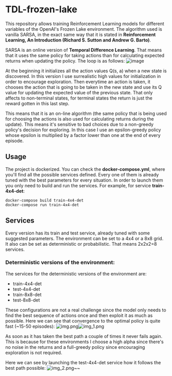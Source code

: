 # TDL-frozen-lake
This repository allows training Reinforcement Learning models for different variables of the OpenAI's Frozen Lake environment. The algorithm used is vanilla SARSA, in the exact same way that it is stated in **Reinforcement Learning, An Introduction (Richard S. Sutton and Andrew G. Barto)**.

SARSA is an online version of **Temporal Difference Learning**. That means that it uses the same policy for taking actions than for calculating expected returns when updating the policy. The loop is as follows:
![image](https://user-images.githubusercontent.com/26325749/145639861-01aee871-37f0-489c-a176-c15a882021b0.png)

At the beginning it initializes all the action values Q(s, a) when a new state is discovered. In this version I use surrealistic high values for initialization in order to encourage exploration.
Then everytime an action is taken, it chooses the action that is going to be taken in the new state and use its Q value for updating the expected value of the previous state. That only affects to non-terminal states, for terminal states the return is just the reward gotten in this last step.

This means that it is an on-line algorithm (the same policy that is being used for choosing the actions is also used for calculating returns during the update). This means it's sensitive to bad choices due to a non-greedy policy's decision for exploring. In this case I use an epsilon-greedy policy whose epsilon is multiplied by a factor lower than one at the end of every episode.

## Usage

The project is dockerized. You can check the **docker-compose.yml**, where you'll find all the possible services defined. Every one of them is already tuned with the best parameters for every situation. In order to launch them you only need to build and run the services. For example, for service **train-4x4-det**:
```
docker-compose build train-4x4-det
docker-compose run train-4x4-det
```

## Services
Every version has its train and test service, already tuned with some suggested parameters. The environment can be set to a 4x4 or a 8x8 grid. It also can be set as deterministic or probabilistic. That means 2x2x2=8 services.

### Deterministic versions of the environment:

The services for the deterministic versions of the environment are:
* train-4x4-det
* test-4x4-det
* train-8x8-det
* test-8x8-det

These configurations are not a real challenge since the model only needs to find the best sequence of actions once and then exploit it as much as possible. Here we can see that convergence to the optimal policy is quite fast (~15-50 episodes):
![img.png](img.png)![img_1.png](img_1.png)

As soon as it has taken the best path a couple of times it never fails again. This is because for these environments I choose a high alpha since there's no noise in the returns and a full-greedy policy since encouraging exploration is not required.

Here we can see by launching the test-4x4-det service how it follows the best path possible:
![img_2.png](img_2.png)~~

